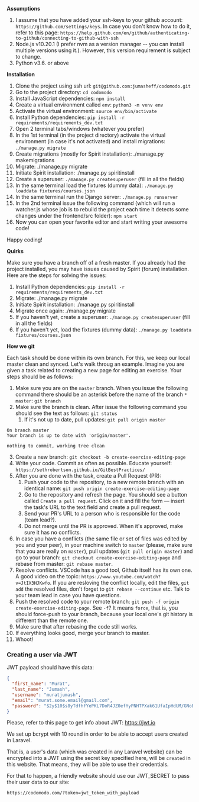 **Assumptions**

1. I assume that you have added your ssh-keys to your github account: `https://github.com/settings/keys`. In case you don't know how to do it, refer to this page: `https://help.github.com/en/github/authenticating-to-github/connecting-to-github-with-ssh`
2. Node.js v10.20.1 (I prefer nvm as a version manager -- you can install multiple versions using it.). However, this version requirement is subject to change.
3. Python v3.6. or above

**Installation**

1. Clone the project using ssh url: `git@github.com:jumasheff/codomodo.git`
2. Go to the project directory: `cd codomodo`
3. Install JavaScript dependencies: `npm install`
4. Create a virtual environment called `env`: `python3 -m venv env`
5. Activate the virtual environment: `source env/bin/activate`
6. Install Python dependencies: `pip install -r requirements/requirements_dev.txt`
7. Open 2 terminal tabs/windows (whatever you prefer)
8. In the 1st terminal (in the project directory) activate the virtual environment (in case it's not activated) and install migrations: `./manage.py migrate`
9. Create migrations (mostly for Spirit installation): ./manage.py makemigrations
10. Migrate: ./manage.py migrate
11. Initiate Spirit installation: ./manage.py spiritinstall
12. Create a superuser: `./manage.py createsuperuser` (fill in all the fields)
13. In the same terminal load the fixtures (dummy data): `./manage.py loaddata fixtures/courses.json`
14. In the same terminal run the Django server: `./manage.py runserver`
15. In the 2nd terminal issue the following command (which will run a watcher.js whose job is to rebuild the project each time it detects some changes under the frontend/src folder): `npm start`
16. Now you can open your favorite editor and start writing your awesome code!

Happy coding!

**Quirks**

Make sure you have a branch off of a fresh master.
If you already had the project installed, you may have issues caused by Spirit (forum) installation. Here are the steps for solving the issues:
1. Install Python dependencies: `pip install -r requirements/requirements_dev.txt`
2. Migrate: ./manage.py migrate 
3. Initiate Spirit installation: ./manage.py spiritinstall
4. Migrate once again: ./manage.py migrate 
5. If you haven't yet, create a superuser: `./manage.py createsuperuser` (fill in all the fields)
6. If you haven't yet, load the fixtures (dummy data): `./manage.py loaddata fixtures/courses.json`

**How we git**

Each task should be done within its own branch. For this, we keep our local master clean and synced. Let's walk throug an example. Imagine you are given a task related to creating a new page for editing an exercise. Your steps should be as follows:
1. Make sure you are on the `master` branch. When you issue the following command there should be an asterisk before the name of the branch `* master`: `git branch`
2. Make sure the branch is clean. After issue the following command you should see the text as follows: `git status`
    1. If it's not up to date, pull updates: `git pull origin master`
```
On branch master
Your branch is up to date with 'origin/master'.

nothing to commit, working tree clean
```
3. Create a new branch: `git checkout -b create-exercise-editing-page`
4. Write your code. Commit as often as possible. Educate yourself: `https://sethrobertson.github.io/GitBestPractices/`
5. After you are done with the task, create a Pull Request (PR):
    1. Push your code to the repository, to a new remote branch with an identical name: `git push origin create-exercise-editing-page`
    2. Go to the repository and refresh the page. You should see a button called `Create a pull request`. Click on it and fill the form –– insert the task's URL to the text field and create a pull request.
    3. Send your PR's URL to a person who is responsible for the code (team lead?).
    4. Do not merge until the PR is approved. When it's approved, make sure it has no conflicts.
6. In case you have a conflicts (the same file or set of files was edited by you and your peer), in your machine switch to `master` (please, make sure that you are really on `master`), pull updates (`git pull origin master`) and go to your branch: `git checkout create-exercise-editing-page` and rebase from master: `git rebase master`.
7. Resolve conflicts. VSCode has a good tool, Github itself has its own one. A good video on the topic: `https://www.youtube.com/watch?v=JtIX3HJKwfo`. If you are resloving the conflict locally, edit the files, `git add` the resolved files, don't forget to `git rebase --continue` etc. Talk to your team lead in case you have questions.
8. Push the resolved code to your remote branch: `git push -f origin create-exercise-editing-page`. See `-f`? It means `force`, that is, you should force-push to your branch, because your local one's git history is different than the remote one.
9. Make sure that after rebasing the code still works.
10. If everything looks good, merge your branch to master.
11. Whoot!


### Creating a user via JWT

JWT payload should have this data:
```json
{
  "first_name": "Murat",
  "last_name": "Jumash",
  "username": "muratjumash",
  "email": "murat.some.email@gmail.com",
  "password": "$2y$10$s8yTdfhfYePKL7DoR4JZ0efYyPNHTPXak61UfaIpHdUM/GNoEIMlC"
}
```

Please, refer to this page to get info about JWT: https://jwt.io

We set up bcrypt with 10 round in order to be able to accept users created in Laravel.

That is, a user's data (which was created in any Laravel website) can be encrypted into a JWT using the secret key specified here, will be `created` in this website. That means, they will be able to use their credentials.

For that to happen, a friendly website should use our JWT_SECRET to pass their user data to our site:
```
https://codomodo.com/?token=jwt_token_with_payload
```

